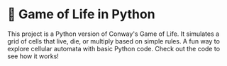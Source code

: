 # 🐍 Game of Life in Python

This project is a Python version of Conway's Game of Life. It simulates a grid of cells that live, die, or multiply based on simple rules. A fun way to explore cellular automata with basic Python code. Check out the code to see how it works!
 
